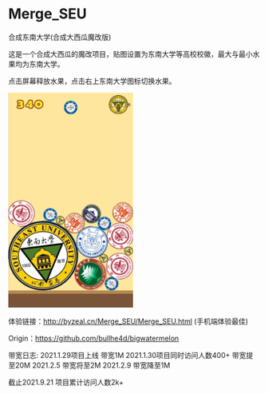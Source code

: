 # Merge_SEU
合成东南大学(合成大西瓜魔改版)

这是一个合成大西瓜的魔改项目，贴图设置为东南大学等高校校徽，最大与最小水果均为东南大学。

点击屏幕释放水果，点击右上东南大学图标切换水果。

<img src="https://github.com/Luciferbobo/Merge_SEU/blob/main/Fig/6eac2f5fdc225e2593eee4c9c00a2dc.jpg" width="250" height="430"> 

体验链接：http://byzeal.cn/Merge_SEU/Merge_SEU.html (手机端体验最佳)

Origin：https://github.com/bullhe4d/bigwatermelon

带宽日志:
2021.1.29项目上线 带宽1M
2021.1.30项目同时访问人数400+  带宽提至20M
2021.2.5 带宽将至2M
2021.2.9 带宽降至1M

截止2021.9.21 项目累计访问人数2k+ 
